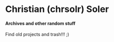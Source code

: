 # Christian (chrsolr) Soler

#### Archives and other random stuff
Find old projects and trash!!! ;)
